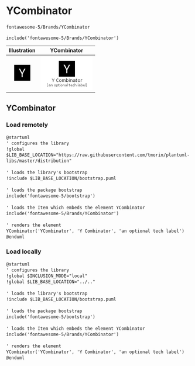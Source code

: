 # YCombinator


```text
fontawesome-5/Brands/YCombinator
```

```text
include('fontawesome-5/Brands/YCombinator')
```



| Illustration | YCombinator |
| :---: | :---: |
| ![illustration for Illustration](../../fontawesome-5/Brands/YCombinator.png) | ![illustration for YCombinator](../../fontawesome-5/Brands/YCombinator.Local.png) |




## YCombinator

### Load remotely
```plantuml
@startuml
' configures the library
!global $LIB_BASE_LOCATION="https://raw.githubusercontent.com/tmorin/plantuml-libs/master/distribution"

' loads the library's bootstrap
!include $LIB_BASE_LOCATION/bootstrap.puml

' loads the package bootstrap
include('fontawesome-5/bootstrap')

' loads the Item which embeds the element YCombinator
include('fontawesome-5/Brands/YCombinator')

' renders the element
YCombinator('YCombinator', 'Y Combinator', 'an optional tech label')
@enduml
```

### Load locally
```plantuml
@startuml
' configures the library
!global $INCLUSION_MODE="local"
!global $LIB_BASE_LOCATION="../.."

' loads the library's bootstrap
!include $LIB_BASE_LOCATION/bootstrap.puml

' loads the package bootstrap
include('fontawesome-5/bootstrap')

' loads the Item which embeds the element YCombinator
include('fontawesome-5/Brands/YCombinator')

' renders the element
YCombinator('YCombinator', 'Y Combinator', 'an optional tech label')
@enduml
```

